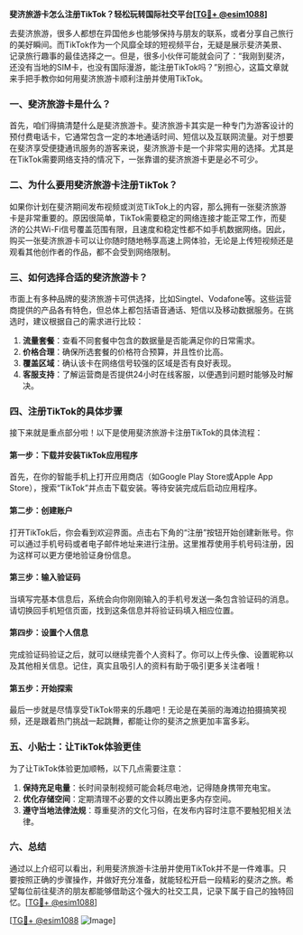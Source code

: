 **斐济旅游卡怎么注册TikTok？轻松玩转国际社交平台[[TG💪+ @esim1088](https://t.me/s/esim1088)]**

去斐济旅游，很多人都想在异国他乡也能够保持与朋友的联系，或者分享自己旅行的美好瞬间。而TikTok作为一个风靡全球的短视频平台，无疑是展示斐济美景、记录旅行趣事的最佳选择之一。但是，很多小伙伴可能就会问了：“我刚到斐济，还没有当地的SIM卡，也没有国际漫游，能注册TikTok吗？”别担心，这篇文章就来手把手教你如何用斐济旅游卡顺利注册并使用TikTok。

### 一、斐济旅游卡是什么？

首先，咱们得搞清楚什么是斐济旅游卡。斐济旅游卡其实是一种专门为游客设计的预付费电话卡，它通常包含一定的本地通话时间、短信以及互联网流量。对于想要在斐济享受便捷通讯服务的游客来说，斐济旅游卡是一个非常实用的选择。尤其是在TikTok需要网络支持的情况下，一张靠谱的斐济旅游卡更是必不可少。

### 二、为什么要用斐济旅游卡注册TikTok？

如果你计划在斐济期间发布视频或浏览TikTok上的内容，那么拥有一张斐济旅游卡是非常重要的。原因很简单，TikTok需要稳定的网络连接才能正常工作，而斐济的公共Wi-Fi信号覆盖范围有限，且速度和稳定性都不如手机数据网络。因此，购买一张斐济旅游卡可以让你随时随地畅享高速上网体验，无论是上传短视频还是观看其他创作者的作品，都不会受到网络限制。

### 三、如何选择合适的斐济旅游卡？

市面上有多种品牌的斐济旅游卡可供选择，比如Singtel、Vodafone等。这些运营商提供的产品各有特色，但总体上都包括语音通话、短信以及移动数据服务。在挑选时，建议根据自己的需求进行比较：

1. **流量套餐**：查看不同套餐中包含的数据量是否能满足你的日常需求。
2. **价格合理**：确保所选套餐的价格符合预算，并且性价比高。
3. **覆盖区域**：确认该卡在网络信号较强的区域是否有良好表现。
4. **客服支持**：了解运营商是否提供24小时在线客服，以便遇到问题时能够及时解决。

### 四、注册TikTok的具体步骤

接下来就是重点部分啦！以下是使用斐济旅游卡注册TikTok的具体流程：

#### 第一步：下载并安装TikTok应用程序
首先，在你的智能手机上打开应用商店（如Google Play Store或Apple App Store），搜索“TikTok”并点击下载安装。等待安装完成后启动应用程序。

#### 第二步：创建账户
打开TikTok后，你会看到欢迎界面。点击右下角的“注册”按钮开始创建新账号。你可以通过手机号码或者电子邮件地址来进行注册。这里推荐使用手机号码注册，因为这样可以更方便地验证身份信息。

#### 第三步：输入验证码
当填写完基本信息后，系统会向你刚刚输入的手机号发送一条包含验证码的消息。请切换回手机短信页面，找到这条信息并将验证码填入相应位置。

#### 第四步：设置个人信息
完成验证码验证之后，就可以继续完善个人资料了。你可以上传头像、设置昵称以及其他相关信息。记住，真实且吸引人的资料有助于吸引更多关注者哦！

#### 第五步：开始探索
最后一步就是尽情享受TikTok带来的乐趣吧！无论是在美丽的海滩边拍摄搞笑视频，还是跟着热门挑战一起跳舞，都能让你的斐济之旅更加丰富多彩。

### 五、小贴士：让TikTok体验更佳
为了让TikTok体验更加顺畅，以下几点需要注意：

1. **保持充足电量**：长时间录制视频可能会耗尽电池，记得随身携带充电宝。
2. **优化存储空间**：定期清理不必要的文件以腾出更多内存空间。
3. **遵守当地法律法规**：尊重斐济的文化习俗，在发布内容时注意不要触犯相关法律。

### 六、总结

通过以上介绍可以看出，利用斐济旅游卡注册并使用TikTok并不是一件难事。只要按照正确的步骤操作，并做好充分准备，就能轻松开启一段精彩的斐济之旅。希望每位前往斐济的朋友都能够借助这个强大的社交工具，记录下属于自己的独特回忆。[[TG💪+ @esim1088](https://t.me/s/esim1088)]

[[TG💪+ @esim1088](https://t.me/s/esim1088) ![Image](https://i.postimg.cc/4NQfJmqS/Snipaste-2025-05-13-00-14-12.png)]